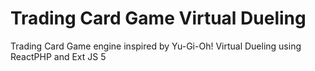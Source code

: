 Trading Card Game Virtual Dueling
=====

Trading Card Game engine inspired by Yu-Gi-Oh! Virtual Dueling using ReactPHP and Ext JS 5
